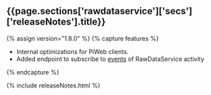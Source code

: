 <h2 id="{{page.sections['rawdataservice']['secs']['releaseNotes'].anchor}}">{{page.sections['rawdataservice']['secs']['releaseNotes'].title}}</h2>

<p></p>

{% assign version="1.8.0" %}
{% capture features %}
    <ul>
      <li>Internal optimizations for PiWeb clients.</li>
      <li>Added endpoint to subscribe to <a href="/PiWeb-Api/rawdataservice/v1.8/#rs-events">events</a> of RawDataService activity</li>
    </ul>
{% endcapture %}

{% include releaseNotes.html %}
